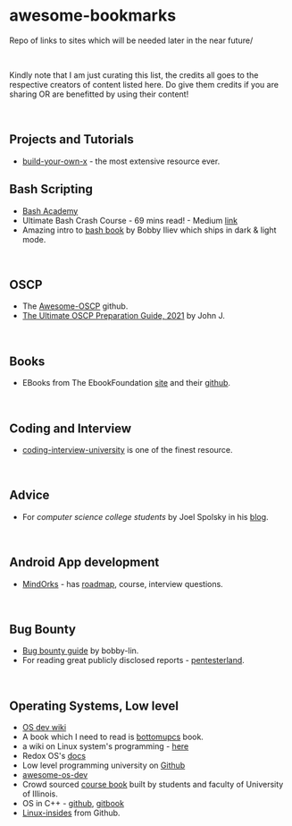 # awesome-bookmarks
Repo of links to sites which will be needed later in the near future/

<br>

Kindly note that I am just curating this list, the credits all goes to the respective creators of content listed here. Do give them credits if you are sharing OR are benefitted by using their content!

<br>

## Projects and Tutorials
- [build-your-own-x](https://github.com/danistefanovic/build-your-own-x) - the most extensive resource ever.

## Bash Scripting
- [Bash Academy](https://guide.bash.academy/)
- Ultimate Bash Crash Course - 69 mins read! - Medium [link](https://zach-gollwitzer.medium.com/the-ultimate-bash-crash-course-cb598141ad03)
- Amazing intro to [bash book](https://github.com/bobbyiliev/introduction-to-bash-scripting) by Bobby Iliev which ships in dark & light mode.

<br>

## OSCP
- The [Awesome-OSCP](https://github.com/0x4D31/awesome-oscp) github.
- [The Ultimate OSCP Preparation Guide, 2021](https://johnjhacking.com/blog/the-oscp-preperation-guide-2020/) by John J.

<br>

## Books
- EBooks from The EbookFoundation [site](https://ebookfoundation.github.io/free-programming-books/) and their [github](https://github.com/EbookFoundation/free-programming-books).

<br>

## Coding and Interview
- [coding-interview-university](https://github.com/jwasham/coding-interview-university) is one of the finest resource.

<br>

## Advice
- For *computer science college students* by Joel Spolsky in his [blog](https://www.joelonsoftware.com/2005/01/02/advice-for-computer-science-college-students/).

<br>

## Android App development
- [MindOrks](https://github.com/mindorksopensource) - has [roadmap](https://github.com/MindorksOpenSource/android-developer-roadmap), course, interview questions.


<br>

## Bug Bounty
- [Bug bounty guide](https://github.com/bobby-lin/bug-bounty-guide) by bobby-lin.
- For reading great publicly disclosed reports - [pentesterland](https://pentester.land/list-of-bug-bounty-writeups.html).

<br>

## Operating Systems, Low level
- [OS dev wiki](https://wiki.osdev.org/Expanded_Main_Page)
- A book which I need to read is [bottomupcs](https://www.bottomupcs.com/) book.
- a wiki on Linux system's programming - [here](https://github.com/angrave/SystemProgramming/wiki)
- Redox OS's [docs](https://doc.redox-os.org/book)
- Low level programming university on [Github](https://github.com/gurugio/lowlevelprogramming-university)
- [awesome-os-dev](https://github.com/petehouston/awesome-os-dev)
- Crowd sourced [course book](https://github.com/illinois-cs241/coursebook/wiki) built by students and faculty of University of Illinois.
- OS in C++ - [github](https://github.com/SamyPesse/How-to-Make-a-Computer-Operating-System), [gitbook](https://samypesse.gitbook.io/how-to-create-an-operating-system/)
- [Linux-insides](https://github.com/0xAX/linux-insides/blob/master/SUMMARY.md) from Github.

